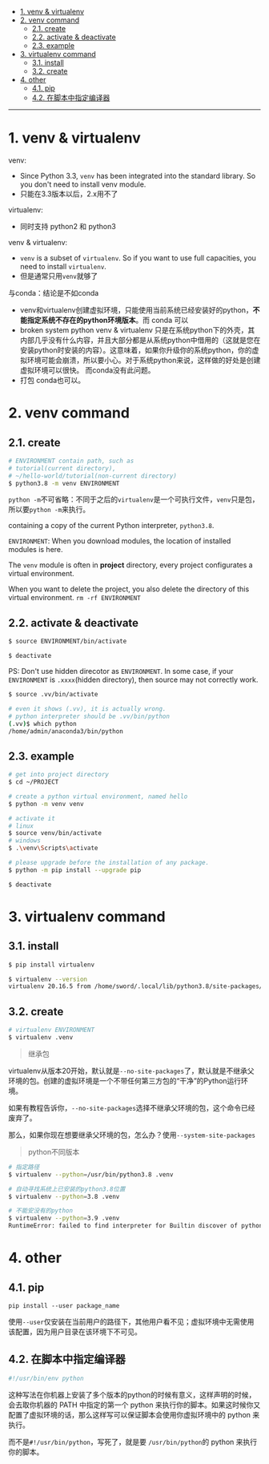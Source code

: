 - [1. venv \& virtualenv](#1-venv--virtualenv)
- [2. venv command](#2-venv-command)
  - [2.1. create](#21-create)
  - [2.2. activate \& deactivate](#22-activate--deactivate)
  - [2.3. example](#23-example)
- [3. virtualenv command](#3-virtualenv-command)
  - [3.1. install](#31-install)
  - [3.2. create](#32-create)
- [4. other](#4-other)
  - [4.1. pip](#41-pip)
  - [4.2. 在脚本中指定编译器](#42-在脚本中指定编译器)

---
# 1. venv & virtualenv

venv:
- Since Python 3.3, `venv` has been integrated into the standard library. So you don't need to install venv module.
- 只能在3.3版本以后，2.x用不了


virtualenv:
- 同时支持 python2 和 python3


venv & virtualenv:
- `venv` is a subset of `virtualenv`. So if you want to use full capacities, you need to install `virtualenv`.
- 但是通常只用`venv`就够了

与conda：结论是不如conda
- venv和virtualenv创建虚拟环境，只能使用当前系统已经安装好的python，**不能指定系统不存在的python环境版本**。而 conda 可以
- broken system python
  venv & virtualenv 只是在系统python下的外壳，其内部几乎没有什么内容，并且大部分都是从系统python中借用的（这就是您在安装python时安装的内容）。这意味着，如果你升级你的系统python，你的虚拟环境可能会崩溃，所以要小心。对于系统python来说，这样做的好处是创建虚拟环境可以很快。
  而conda没有此问题。
- 打包
  conda也可以。

# 2. venv command
## 2.1. create

```bash
# ENVIRONMENT contain path, such as 
# tutorial(current directory),
# ~/hello-world/tutorial(non-current directory)
$ python3.8 -m venv ENVIRONMENT
```
`python -m`不可省略：不同于之后的`virtualenv`是一个可执行文件，`venv`只是包，所以要`python -m`来执行。

containing a copy of the current Python interpreter, `python3.8`.

`ENVIRONMENT`: When you download modules, the location of installed modules is here.

The `venv` module is often in **project** directory, every project configurates a virtual environment. 

When you want to delete the project, you also delete the directory of this virtual environment. `rm -rf ENVIRONMENT`

## 2.2. activate & deactivate

```bash
$ source ENVIRONMENT/bin/activate

$ deactivate
```

PS: Don't use hidden direcotor as `ENVIRONMENT`.
In some case, if your `ENVIRONMENT` is `.xxxx`(hidden directory), then source may not correctly work.
```bash
$ source .vv/bin/activate

# even it shows (.vv), it is actually wrong.
# python interpreter should be .vv/bin/python
(.vv)$ which python
/home/admin/anaconda3/bin/python
```
## 2.3. example

```bash
# get into project directory
$ cd ~/PROJECT

# create a python virtual environment, named hello
$ python -m venv venv

# activate it
# linux
$ source venv/bin/activate
# windows
$ .\venv\Scripts\activate

# please upgrade before the installation of any package.
$ python -m pip install --upgrade pip

$ deactivate
```

# 3. virtualenv command
## 3.1. install

```bash
$ pip install virtualenv

$ virtualenv --version
virtualenv 20.16.5 from /home/sword/.local/lib/python3.8/site-packages/virtualenv/__init__.py
```


## 3.2. create

```bash
# virtualenv ENVIRONMENT
$ virtualenv .venv
```
> 继承包

virtualenv从版本20开始，默认就是`--no-site-packages`了，默认就是不继承父环境的包。创建的虚拟环境是一个不带任何第三方包的“干净”的Python运行环境。

如果有教程告诉你，`--no-site-packages`选择不继承父环境的包，这个命令已经废弃了。

那么，如果你现在想要继承父环境的包，怎么办？使用`--system-site-packages`

> python不同版本

```bash
# 指定路径
$ virtualenv --python=/usr/bin/python3.8 .venv

# 自动寻找系统上已安装的python3.8位置
$ virtualenv --python=3.8 .venv

# 不能安没有的python
$ virtualenv --python=3.9 .venv
RuntimeError: failed to find interpreter for Builtin discover of python_spec='3.9'
```
# 4. other



## 4.1. pip 
`pip install --user package_name`

使用`--user`仅安装在当前用户的路径下，其他用户看不见；虚拟环境中无需使用该配置，因为用户目录在该环境下不可见。

## 4.2. 在脚本中指定编译器


```python
#!/usr/bin/env python
```
这种写法在你机器上安装了多个版本的python的时候有意义，这样声明的时候，会去取你机器的 PATH 中指定的第一个 python 来执行你的脚本。如果这时候你又配置了虚拟环境的话，那么这样写可以保证脚本会使用你虚拟环境中的 python 来执行。

而不是`#!/usr/bin/python`，写死了，就是要 `/usr/bin/python`的 python 来执行你的脚本。